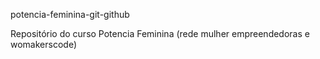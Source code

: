 potencia-feminina-git-github

Repositório do curso Potencia Feminina (rede mulher empreendedoras e womakerscode)
